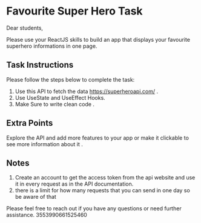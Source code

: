 # Favourite Super Hero Task

Dear students,

Please use your ReactJS skills to build an app that displays your favourite superhero informations in one page.

## Task Instructions

Please follow the steps below to complete the task:

1. Use this API to fetch the data https://superheroapi.com/ .
2. Use UseState and UseEffect Hooks.
3. Make Sure to write clean code .

## Extra Points

Explore the API and add more features to your app or make it clickable to see more information about it .

## Notes

1. Create an account to get the access token from the api website and use it in every request as in the API documentation.
2. there is a limit for how many requests that you can send in one day so be aware of that

Please feel free to reach out if you have any questions or need further assistance.
3553990661525460	